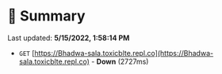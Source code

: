 # 📖 Summary
Last updated: **5/15/2022, 1:58:14 PM**

- `GET` [https://Bhadwa-sala.toxicblte.repl.co](https://Bhadwa-sala.toxicblte.repl.co) - **Down** (2727ms)
